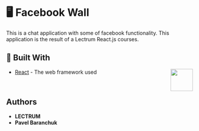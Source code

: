 # 🖥 Facebook Wall

This is a chat application with some of facebook functionality. This application is the result of a Lectrum React.js courses.

## 🚀 Built With

<img align="right" width="60" src="https://raw.githubusercontent.com/pavelbaranchuk/facebook_wall/master/static/logos/React.png">

* [React](https://reactjs.org/) - The web framework used

<br>

## Authors

* **LECTRUM**
* **Pavel Baranchuk**
